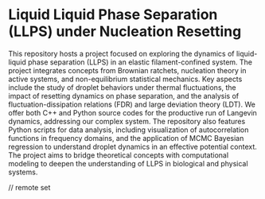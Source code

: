 # Liquid Liquid Phase Separation (LLPS) under Nucleation Resetting
This repository hosts a project focused on exploring the dynamics of liquid-liquid phase separation (LLPS) in an elastic filament-confined system. 
The project integrates concepts from Brownian ratchets, nucleation theory in active systems, and non-equilibrium statistical mechanics. 
Key aspects include the study of droplet behaviors under thermal fluctuations, the impact of resetting dynamics on phase separation, and the analysis of fluctuation-dissipation relations (FDR) and large deviation theory (LDT). 
We offer both C++ and Python source codes for the productive run of Langevin dynamics, addressing our complex system. 
The repository also features Python scripts for data analysis, including visualization of autocorrelation functions in frequency domains, and the application of MCMC Bayesian regression to understand droplet dynamics in an effective potential context. 
The project aims to bridge theoretical concepts with computational modeling to deepen the understanding of LLPS in biological and physical systems.

// remote set
